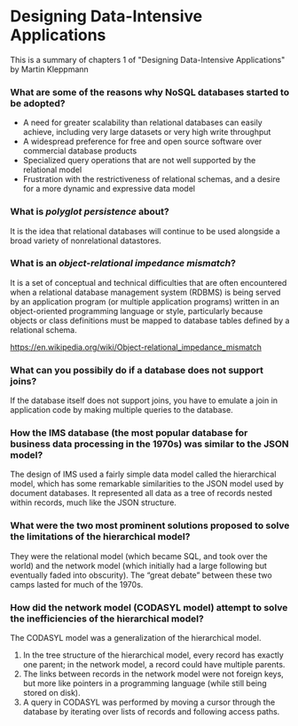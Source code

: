 # Designing Data-Intensive Applications
This is a summary of chapters 1 of "Designing Data-Intensive Applications" by Martin Kleppmann

### What are some of the reasons why NoSQL databases started to be adopted?

* A need for greater scalability than relational databases can easily achieve, including very large datasets or very high write throughput
* A widespread preference for free and open source software over commercial database products
* Specialized query operations that are not well supported by the relational model
* Frustration with the restrictiveness of relational schemas, and a desire for a more dynamic and expressive data model

### What is *polyglot persistence* about?

It is the idea that relational databases will continue to be used alongside a broad variety of nonrelational datastores.

### What is an *object-relational impedance mismatch*?

It is a set of conceptual and technical difficulties that are often encountered when a relational database management system (RDBMS) is being served by an application program (or multiple application programs) written in an object-oriented programming language or style, particularly because objects or class definitions must be mapped to database tables defined by a relational schema.

https://en.wikipedia.org/wiki/Object-relational_impedance_mismatch

### What can you possibily do if a database does not support joins?

If the database itself does not support joins, you have to emulate a join in application code by making multiple queries to the database.

### How the IMS database (the most popular database for business data processing in the 1970s) was similar to the JSON model?

The design of IMS used a fairly simple data model called the hierarchical model, which has some remarkable similarities to the JSON model used by document databases. It represented all data as a tree of records nested within records, much like the JSON structure.

### What were the two most prominent solutions proposed to solve the limitations of the hierarchical model?

They were the relational model (which became SQL, and took over the world) and the network model (which initially had a large following but eventually faded into obscurity). The “great debate” between these two camps lasted for much of the 1970s.

### How did the network model (CODASYL model) attempt to solve the inefficiencies of the hierarchical model?

The CODASYL model was a generalization of the hierarchical model. 
1. In the tree structure of the hierarchical model, every record has exactly one parent; in the network model, a record could have multiple parents.
2. The links between records in the network model were not foreign keys, but more like pointers in a programming language (while still being stored on disk).
3. A query in CODASYL was performed by moving a cursor through the database by iterating over lists of records and following access paths.
